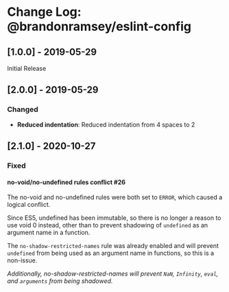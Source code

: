Change Log: @brandonramsey/eslint-config
==================================================================

## [1.0.0] - 2019-05-29

Initial Release

## [2.0.0] - 2019-05-29

### Changed

- **Reduced indentation**: Reduced indentation from 4 spaces to 2

## [2.1.0] - 2020-10-27

### Fixed

#### no-void/no-undefined rules conflict #26

The no-void and no-undefined rules were both set to `ERROR`, which
caused a logical conflict.

Since ES5, undefined has been immutable, so there is no longer a
reason to use void 0 instead, other than to prevent shadowing of `undefined`
as an argument name in a function.

The `no-shadow-restricted-names` rule was already enabled and will
prevent `undefined` from being used as an argument name in
functions, so this is a non-issue.

*Additionally, no-shadow-restricted-names will prevent `NaN`,
`Infinity`, `eval`, and `arguments` from being shadowed.*
